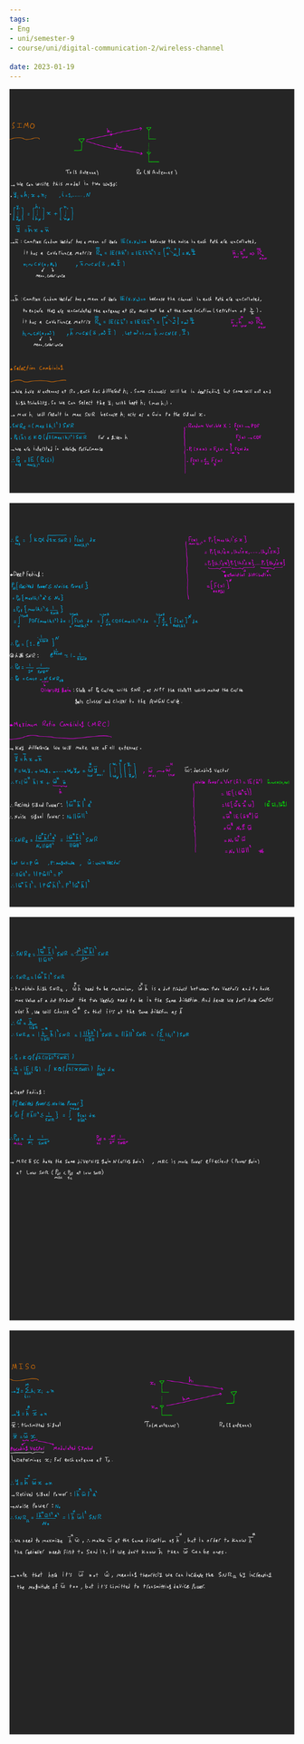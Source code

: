 ```yaml
---
tags:
- Eng
- uni/semester-9
- course/uni/digital-communication-2/wireless-channel

date: 2023-01-19
---
```


![](Mimo-images/mimo1--1.png)

![](Mimo-images/mimo1--2.png)

![](Mimo-images/mimo1--3.png)

![](Mimo-images/mimo1--4.png)